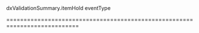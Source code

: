<!--id-->dxValidationSummary.itemHold<!--/id-->
<!--merge--><!--/merge-->
<!--hidden--><!--/hidden-->
<!--type-->eventType<!--/type-->
===========================================================================
